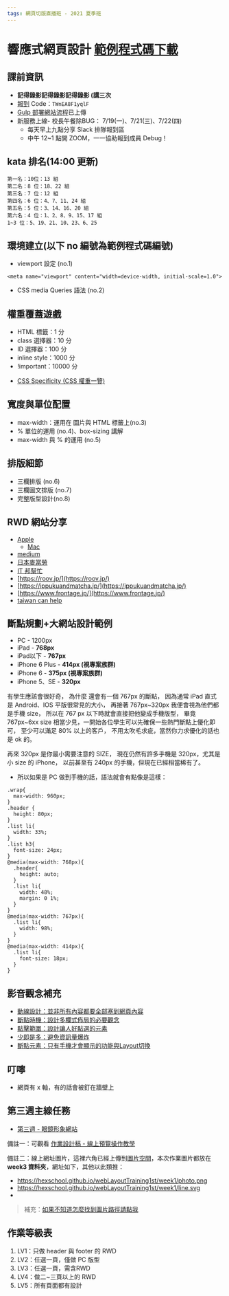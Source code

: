 ```yaml
---
tags: 網頁切版直播班 - 2021 夏季班
---
```

# 響應式網頁設計 [範例程式碼下載](https://drive.google.com/file/d/1r8z8i3LzzEKIzDBlztkpFmuXK6EDyMx3/view?usp=sharing)
## 課前資訊

* **記得錄影記得錄影記得錄影 (講三次**
* [報到](https://rpg.hexschool.com/training/21/calendar) Code：`TWnEA8F1yqlF`
* [Gulp 部署網站流程](https://courses.hexschool.com/courses/2020112/lectures/33575267)已上傳
* 新服務上線- 校長午餐除BUG： 7/19(一)、7/21(三)、7/22(四)
    * 每天早上九點分享 Slack 排隊報到區
    * 中午 12~1 點開 ZOOM，一一協助報到成員 Debug！

## kata 排名(14:00 更新)
```
第一名：10位：13 組
第二名：8 位：18、22 組
第三名：7 位：12 組
第四名：6 位：4、7、11、24 組
第五名：5 位：3、14、16、20 組
第六名：4 位：1、2、8、9、15、17 組
1~3 位：5、19、21、10、23、6、25
```

## 環境建立(以下 no 編號為範例程式碼編號)

* viewport 設定 (no.1)

```
<meta name="viewport" content="width=device-width, initial-scale=1.0">
```

* CSS media Queries 語法 (no.2)

## 權重覆蓋遊戲

* HTML 標籤：1 分
* class 選擇器：10 分
* ID 選擇器：100 分
* inline style：1000 分
* !important：10000 分

- [CSS Specificity (CSS 權重一覽)](https://cssspecificity.com/)

## 寬度與單位配置

* max-width：運用在 圖片與 HTML 標籤上(no.3)
* % 單位的運用 (no.4)、box-sizing 講解
* max-width 與 % 的運用 (no.5)

## 排版細節

* 三欄排版 (no.6)
* 三欄圖文排版 (no.7)
* 完整版型設計(no.8)



## RWD 網站分享
* [Apple](https://www.apple.com/tw/)
    * [Mac](https://www.apple.com/tw/mac/)
* [medium](https://medium.com/)
* [日本麥當勞](https://www.mcdonalds.co.jp/)
* [IT 邦幫忙](https://ithelp.ithome.com.tw/)
* [https://roov.jp/](https://roov.jp/)
* [https://ippukuandmatcha.jp/](https://ippukuandmatcha.jp/)
* [https://www.frontage.jp/](https://www.frontage.jp/)
* [taiwan can help](https://taiwancanhelp.us/)



## 斷點規劃+大網站設計範例

* PC - 1200px
* iPad - **768px**
* iPad以下 - **767px**
* iPhone 6 Plus - **414px (視專案族群)**
* iPhone 6 - **375px (視專案族群)**
* iPhone 5、SE - **320px**

有學生應該會很好奇，
為什麼 還會有一個 767px 的斷點，
因為通常 iPad 直式 是 Android、IOS 平版很常見的大小，
再接著 767px~320px 我便會視為他們都是手機 size，
所以在 767 px 以下時就會直接把他變成手機版型，
畢竟 767px~6xx size 相當少見，一開始各位學生可以先確保一些熱門斷點上優化即可，
至少可以滿足 80% 以上的客戶，
不用太吹毛求疵，當然你力求優化的話也是 ok 的。

再來 320px 是你最小需要注意的 SIZE，
現在仍然有許多手機是 320px，尤其是小 size 的 iPhone，
以前甚至有 240px 的手機，但現在已經相當稀有了。

* 所以如果是 PC 做到手機的話，語法就會有點像是這樣：

```
.wrap{
  max-width: 960px;
}
.header {
  height: 80px;
}
.list li{
  width: 33%;
}
.list h3{
  font-size: 24px;
}
@media(max-width: 768px){
  .header{
    height: auto;
  }
  .list li{
    width: 48%;
    margin: 0 1%;
  }
}
@media(max-width: 767px){
  .list li{
    width: 98%;
  }
}
@media(max-width: 414px){
  .list li{
    font-size: 18px;
  }
}

```

## 影音觀念補充

* [動線設計：並非所有內容都要全部塞到網頁內容](https://courses.hexschool.com/courses/670051/lectures/11953526)
* [斷點時機：設計多欄式佈局的必要觀念](https://courses.hexschool.com/courses/670051/lectures/11953528)
* [點擊範圍：設計讓人好點選的元素](https://courses.hexschool.com/courses/670051/lectures/11953530)
* [少即是多：避免資訊量爆炸](https://courses.hexschool.com/courses/670051/lectures/11953532)
* [斷點元素：只有手機才會顯示的功能與Layout切換](https://courses.hexschool.com/courses/670051/lectures/11953535)

## 叮嚀

* 網頁有 x 軸，有的話會被釘在牆壁上



## 第三週主線任務

* <a href="https://rpg.hexschool.com/training/21/task?type=detail&id=205" target="_top">第三週 - 眼鏡形象網站</a>


備註一：可觀看 [作業設計稿 -  線上預覽操作教學](https://hackmd.io/J7ajdobzTlyideAARTLz5Q?view)

備註二：線上網址圖片，這裡六角已經上傳到[圖片空間](https://github.com/hexschool/webLayoutTraining1st)，本次作業圖片都放在 **week3 資料夾**，網址如下，其他以此類推：
* https://hexschool.github.io/webLayoutTraining1st/week1/photo.png 
* https://hexschool.github.io/webLayoutTraining1st/week1/line.svg
* 
>補充：[如果不知道怎麼找到圖片路徑請點我](https://i.imgur.com/O7nQcFm.gif)

## 作業等級表
1. LV1：只做 header 與 footer 的 RWD
2. LV2：任選一頁，僅做 PC 版型
3. LV3：任選一頁，需含RWD
4. LV4：做二~三頁以上的 RWD
5. LV5：所有頁面都有設計
